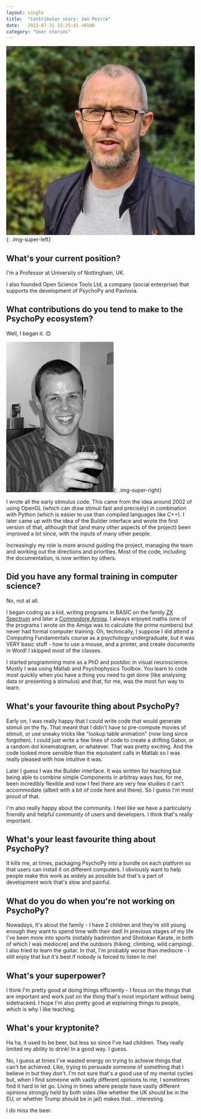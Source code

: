 ```yaml
---
layout: single
title:  "Contributor story: Jon Peirce"
date:   2023-07-31 15:25:41 +0100
category: "User stories"
---
```


![Jon Peirce, smiling at the camera. He has not much hair, cut short and a grey beard.](/assets/images/jon.jpg){: .img-super-left}

## What's your current position?

I'm a Professor at University of Nottingham, UK. 

I also founded Open Science Tools Ltd, a company (social enterprise) that supports the development of PsychoPy and Pavlovia.

## What contributions do you tend to make to the PsychoPy ecosystem?

Well, I began it. 😊

![Greyscale image of Jon Peirce in roughly 2002. Jon is looking much younger than now, with short dark haird and clean shaven.](/assets/images/jon2002.jpg){: .img-super-right}

I wrote all the early stimulus code. This came from the idea around 2002 of using OpenGL (which can draw stimuli fast and precisely) in combination with Python (which is easier to use than compiled languages like C++). I later came up with the idea of the Builder interface and wrote the first version of that, although that (and many other aspects of the project) been improved a lot since, with the inputs of many other people.

Increasingly my role is more around guiding the project, managing the team and working out the directions and priorities. Most of the code, including the documentation, is now written by others.

## Did you have any formal training in computer science?

No, not at all. 

I began coding as a kid, writing programs in BASIC on the family [ZX Spectrum](https://en.wikipedia.org/wiki/ZX_Spectrum) and later a [Commodore Amiga](https://en.wikipedia.org/wiki/Amiga). I always enjoyed maths (one of the programs I wrote on the Amiga was to calculate the prime numbers) but never had formal computer training. Oh, technically, I suppose I did attend a Computing Fundamentals course as a psychology undergraduate, but it was VERY basic stuff - how to use a mouse, and a printer, and create documents in Word! I skipped most of the classes.

I started programming more as a PhD and postdoc in visual neuroscience. Mostly I was using Matlab and Psychophysics Toolbox. You learn to code most quickly when you have a thing you need to get done (like analysing data or presenting a stimulus) and that, for me, was the most fun way to learn.

## What's your favourite thing about PsychoPy?

Early on, I was really happy that I could write code that would generate stimuli on the fly. That meant that I didn't have to pre-compute movies of stimuli, or use sneaky tricks like "lookup table animation" (now long since forgotten). I could just write a few lines of code to create a drifting Gabor, or a random dot kinematogram, or whatever. That was pretty exciting. And the code looked more sensible than the equivalent calls in Matlab so I was really pleased with how intuitive it was.

Later I guess I was the Builder interface. It was written for teaching but being able to combine simple Components in arbitray ways has, for me, been incredibly flexible and now I feel there are very few studies it can't accommodate (albeit with a bit of code here and there). So I guess I'm most proud of that.

I'm also really happy about the community. I feel like we have a particularly friendly and helpful community of users and developers. I think that's really important.

## What's your least favourite thing about PsychoPy?

It kills me, at times, packaging PsychoPy into a bundle on each platform so that users can install it on different computers. I obviously want to help people make this work as widely as possible but that's a part of development work that's slow and painful.

## What do you do when you're not working on PsychoPy?

Nowadays, it's about the family - I have 2 children and they're still young enough they want to spend time with their dad! In previous stages of my life I've been more into sports (notably badminton and Shotokan Karate, in both of which I was mediocre) and the outdoors (hiking, climbing, wild camping). I also tried to learn the guitar. In that, I'm probably worse than mediocre - I still enjoy that but it's best if nobody is forced to listen to me!

## What's your superpower?

I think I'm pretty good at doing things efficiently - I focus on the things that are important and work just on the thing that's most important without being sidetracked. I hope I'm also pretty good at explaining things to people, which is why I like teaching.

## What's your kryptonite?

Ha ha, it used to be beer, but less so since I've had children. They really limited my ability to drink! In a good way. I guess.

No, I guess at times I've wasted energy on trying to achieve things that can't be achieved. Like, trying to persuade someone of something that I believe in but they don't. I'm not sure that's a good use of my mental cycles but, when I find someone with vastly different opinions to me, I sometimes find it hard to let go. Living in times where people have vastly different opinions strongly held by both sides (like whether the UK should be in the EU, or whether Trump should be in jail) makes that... interesting.

I do miss the beer.